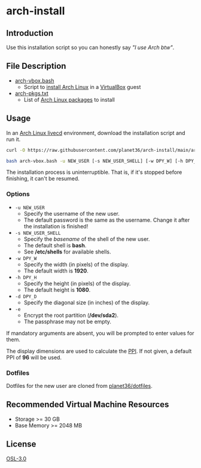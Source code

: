 # arch-install

## Introduction
Use this installation script so you can honestly say _"I use Arch btw"_.

## File Description
- [arch-vbox.bash](arch-vbox.bash)
  - Script to [install Arch Linux](https://wiki.archlinux.org/index.php/Installation_guide) in a [VirtualBox](https://www.virtualbox.org/) guest
- [arch-pkgs.txt](arch-pkgs.txt)
  - List of [Arch Linux packages](https://www.archlinux.org/packages/) to install

## Usage
In an  [Arch Linux livecd](https://www.archlinux.org/download/) environment, download the installation script and run it.
```sh
curl -O https://raw.githubusercontent.com/planet36/arch-install/main/arch-vbox.bash

bash arch-vbox.bash -u NEW_USER [-s NEW_USER_SHELL] [-w DPY_W] [-h DPY_H] [-d DPY_D] [-e]
```

The installation process is uninterruptible.  That is, if it's stopped before finishing, it can't be resumed.

### Options
- `-u NEW_USER`
  - Specify the username of the new user.
  - The default password is the same as the username.  Change it after the installation is finished!
- `-s NEW_USER_SHELL`
  - Specify the _basename_ of the shell of the new user.
  - The default shell is **bash**.
  - See **/etc/shells** for available shells.
- `-w DPY_W`
  - Specify the width (in pixels) of the display.
  - The default width is **1920**.
- `-h DPY_H`
  - Specify the height (in pixels) of the display.
  - The default height is **1080**.
- `-d DPY_D`
  - Specify the diagonal size (in inches) of the display.
- `-e`
  - Encrypt the root partition (**/dev/sda2**).
  - The passphrase may not be empty.

If mandatory arguments are absent, you will be prompted to enter values for them.

The display dimensions are used to calculate the [PPI](https://en.wikipedia.org/wiki/Pixel_density#Calculation_of_monitor_PPI).  If not given, a default PPI of **96** will be used.

### Dotfiles
Dotfiles for the new user are cloned from [planet36/dotfiles](https://github.com/planet36/dotfiles).

## Recommended Virtual Machine Resources
- Storage >= 30 GB
- Base Memory >= 2048 MB

## License
[OSL-3.0](https://opensource.org/licenses/OSL-3.0)

